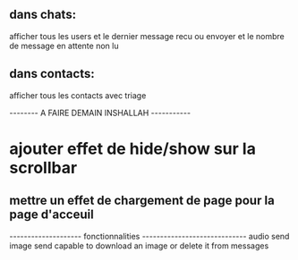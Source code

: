 ## dans chats:
afficher tous les users et le dernier message recu ou envoyer et le nombre de message en attente non lu

## dans contacts:
afficher tous les contacts avec triage 


-------- A FAIRE DEMAIN INSHALLAH -----------


# ajouter effet de hide/show sur la scrollbar
## mettre un effet de chargement de page pour la page d'acceuil


-------------------- fonctionnalities -----------------------------
audio send
image send
capable to download an image or delete it from messages
